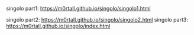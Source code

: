 singolo part1:
https://m0rtall.github.io/singolo/singolo1.html

singolo part2:
https://m0rtall.github.io/singolo/singolo2.html
singolo part3: https://m0rtall.github.io/singolo/index.html
